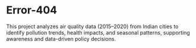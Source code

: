 # Error-404
This project analyzes air quality data (2015–2020) from Indian cities to identify pollution trends, health impacts, and seasonal patterns, supporting awareness and data-driven policy decisions.
